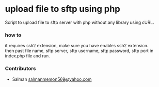 # upload file to sftp using php
Script to upload file to sftp server with php without any library using cURL.

### how to 
it requires ssh2 extension, make sure you have enables ssh2 extension. then past file name, sftp server, sftp username, sftp password, sftp port in index.php file and run.


### Contributors
  - Salman <salmanmemon569@yahoo.com>
